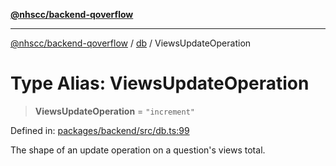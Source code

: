 [**@nhscc/backend-qoverflow**](../../README.md)

***

[@nhscc/backend-qoverflow](../../README.md) / [db](../README.md) / ViewsUpdateOperation

# Type Alias: ViewsUpdateOperation

> **ViewsUpdateOperation** = `"increment"`

Defined in: [packages/backend/src/db.ts:99](https://github.com/nhscc/qoverflow.api.hscc.bdpa.org/blob/7f72ded3e1b4a649a6466e0d002164176291fadc/packages/backend/src/db.ts#L99)

The shape of an update operation on a question's views total.
